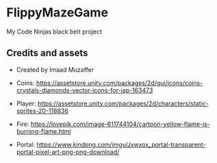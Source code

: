 # FlippyMazeGame
My Code Ninjas black belt project

## Credits and assets
- Created by Imaad Muzaffer

- Coins: https://assetstore.unity.com/packages/2d/gui/icons/coins-crystals-diamonds-vector-icons-for-iap-163473
- Player: https://assetstore.unity.com/packages/2d/characters/static-sprites-20-118836
- Fire: https://lovepik.com/image-611744104/cartoon-yellow-flame-is-burning-flame.html
- Portal: https://www.kindpng.com/imgv/Jxwxox_portal-transparent-portal-pixel-art-png-png-download/
